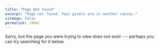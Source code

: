 ```yaml
---
title: "Page Not Found"
excerpt: "Page not found. Your pixels are in another canvas."
sitemap: false
permalink: /404/
---
```


Sorry, but the page you were trying to view does not exist --- perhaps you can try searching for it below.
